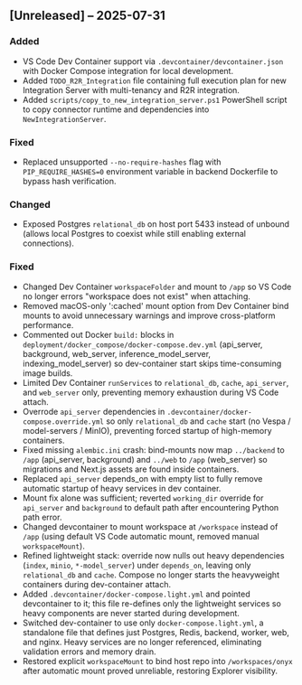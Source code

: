## [Unreleased] – 2025-07-31
### Added
- VS Code Dev Container support via `.devcontainer/devcontainer.json` with Docker Compose integration for local development. 
- Added `TODO_R2R_Integration` file containing full execution plan for new Integration Server with multi-tenancy and R2R integration. 
- Added `scripts/copy_to_new_integration_server.ps1` PowerShell script to copy connector runtime and dependencies into `NewIntegrationServer`. 
### Fixed
- Replaced unsupported `--no-require-hashes` flag with `PIP_REQUIRE_HASHES=0` environment variable in backend Dockerfile to bypass hash verification. 
### Changed
- Exposed Postgres `relational_db` on host port 5433 instead of unbound (allows local Postgres to coexist while still enabling external connections). 
### Fixed
- Changed Dev Container `workspaceFolder` and mount to `/app` so VS Code no longer errors "workspace does not exist" when attaching. 
- Removed macOS-only ':cached' mount option from Dev Container bind mounts to avoid unnecessary warnings and improve cross-platform performance.
- Commented out Docker `build:` blocks in `deployment/docker_compose/docker-compose.dev.yml` (api_server, background, web_server, inference_model_server, indexing_model_server) so dev-container start skips time-consuming image builds. 
- Limited Dev Container `runServices` to `relational_db`, `cache`, `api_server`, and `web_server` only, preventing memory exhaustion during VS Code attach. 
- Overrode `api_server` dependencies in `.devcontainer/docker-compose.override.yml` so only `relational_db` and `cache` start (no Vespa / model-servers / MinIO), preventing forced startup of high-memory containers. 
- Fixed missing `alembic.ini` crash: bind-mounts now map `../backend` to `/app` (api_server, background) and `../web` to `/app` (web_server) so migrations and Next.js assets are found inside containers. 
- Replaced `api_server` depends_on with empty list to fully remove automatic startup of heavy services in dev container. 
- Mount fix alone was sufficient; reverted `working_dir` override for `api_server` and `background` to default path after encountering Python path error. 
- Changed devcontainer to mount workspace at `/workspace` instead of `/app` (using default VS Code automatic mount, removed manual `workspaceMount`). 
- Refined lightweight stack: override now nulls out heavy dependencies (`index`, `minio`, `*-model_server`) under `depends_on`, leaving only `relational_db` and `cache`. Compose no longer starts the heavyweight containers during dev-container attach. 
- Added `.devcontainer/docker-compose.light.yml` and pointed devcontainer to it; this file re-defines only the lightweight services so heavy components are never started during development. 
- Switched dev-container to use only `docker-compose.light.yml`, a standalone file that defines just Postgres, Redis, backend, worker, web, and nginx. Heavy services are no longer referenced, eliminating validation errors and memory drain. 
- Restored explicit `workspaceMount` to bind host repo into `/workspaces/onyx` after automatic mount proved unreliable, restoring Explorer visibility. 